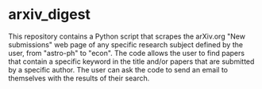 # arxiv_digest

This repository contains a Python script that scrapes the arXiv.org "New submissions" web page of any specific research subject defined by the user, from "astro-ph" to "econ".  The code allows the user to find papers that contain a specific keyword in the title and/or papers that are submitted by a specific author. The user can ask the code to send an email to themselves with the results of their search.
